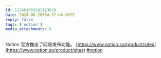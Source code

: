 ```yaml
---
id: 112681069182123618
date: 2024-06-26T04:37:46.007Z
reply: false
tags: ['notion']
media_attachments: 0
---
```


Notion 官方推出了网站发布功能。 [https://www.notion.so/product/sites](https://www.notion.so/product/sites) [#notion](https://e5n.cc/tags/notion)

